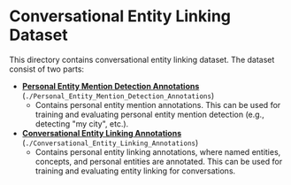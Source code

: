 Conversational Entity Linking Dataset
=====================================

This directory contains conversational entity linking dataset.
The dataset consist of two parts:
- **[Personal Entity Mention Detection Annotations](https://github.com/informagi/conversational-entity-linking-2022/tree/main/dataset/Personal_Entity_Mention_Detection_Annotations)** (`./Personal_Entity_Mention_Detection_Annotations`)
  - Contains personal entity mention annotations. This can be used for training and evaluating personal entity mention detection 
  (e.g., detecting "my city", etc.).
- **[Conversational Entity Linking Annotations](https://github.com/informagi/conversational-entity-linking-2022/tree/main/dataset/Conversational_Entity_Linking_Annotations)** (`./Conversational_Entity_Linking_Annotations`)
  - Contains personal entity linking annotations, where named entities, concepts, and personal entities are annotated. This can be used for training and evaluating entity linking for conversations.

